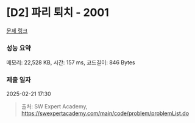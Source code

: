 # [D2] 파리 퇴치 - 2001 

[문제 링크](https://swexpertacademy.com/main/code/problem/problemDetail.do?contestProbId=AV5PzOCKAigDFAUq) 

### 성능 요약

메모리: 22,528 KB, 시간: 157 ms, 코드길이: 846 Bytes

### 제출 일자

2025-02-21 17:30



> 출처: SW Expert Academy, https://swexpertacademy.com/main/code/problem/problemList.do